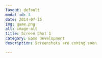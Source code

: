 ```yaml
---
layout: default
modal-id: 4
date: 2014-07-15
img: game.png
alt: image-alt
title: Screen Shot 1
category: Game Development
description: Screenshots are coming soon

---
```

